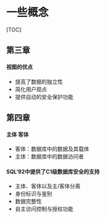 # 一些概念

[TOC]

## 第三章

#### 视图的优点

+ 提高了数据的独立性
+ 简化用户观点
+ 提供自动的安全保护功能



## 第四章

#### 主体 客体

+ 客体：数据库中的数据及其载体
+ 主体：数据库中的数据访问者

#### SQL‘92中提供了C1级数据库安全的支持

+ 主体、客体以及主/客体分离
+ 身份标识与鉴别
+ 数据完整性
+ 自主访问控制与授权功能